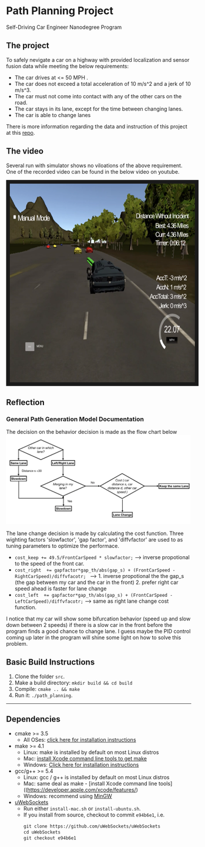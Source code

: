 # Path Planning Project
Self-Driving Car Engineer Nanodegree Program
   

## The project
To safely nevigate a car on a highway with provided localization and sensor fusion data while meeting the below requirements:
* The car drives at <= 50 MPH . 
* The car does not exceed a total acceleration of 10 m/s^2 and a jerk of 10 m/s^3.
* The car must not come into contact with any of the other cars on the road.
* The car stays in its lane, except for the time between changing lanes.
* The car is able to change lanes

There is more information regarding the data and instruction of this project at this [repo](https://github.com/udacity/CarND-Path-Planning-Project).

## The video
Several run with simulator shows no viloations of the above requirement. One of the recorded video can be found in the below video on youtube.

<a href="http://www.youtube.com/watch?feature=player_embedded&v=IAzth7mGg1w
" target="_blank"><img src="README_image/pic0_VideoScreenShot.png" 
alt="Video" width="720" height="540" border="10" /></a>

## Reflection

### General Path Generation Model Documentation
The decision on the behavior decision is made as the flow chart below
![FlowChart](README_image/pic1_logic.png)

The lane change decision is made by calculating the cost function. Three wighting factors 'slowfactor', 'gap factor', and 'diffvfactor' are used to as tuning parameters to optimize the performace.  

* `cost_keep += 49.5/FrontCarSpeed * slowfactor;` --> inverse propotional to the speed of the front car. 
* `cost_right  += gapfactor*gap_th/abs(gap_s) + (FrontCarSpeed - RightCarSpeed)/diffvfacotr; ` --> 1. inverse propotional the the gap_s (the gap between my car and the car in the front) 2. prefer right car speed ahead is faster for lane change
* `cost_left  += gapfactor*gap_th/abs(gap_s) + (FrontCarSpeed - LeftCarSpeed)/diffvfacotr;` --> same as right lane change cost function.

I notice that my car will show some bifurcation behavior (speed up and slow down between 2 speeds) if there is a slow car in the front before the program finds a good chance to change lane. I guess maybe the PID control coming up later in the program will shine some light on how to solve this problem. 

## Basic Build Instructions

1. Clone the folder `src`.
2. Make a build directory: `mkdir build && cd build`
3. Compile: `cmake .. && make`
4. Run it: `./path_planning`.

---

## Dependencies

* cmake >= 3.5
  * All OSes: [click here for installation instructions](https://cmake.org/install/)
* make >= 4.1
  * Linux: make is installed by default on most Linux distros
  * Mac: [install Xcode command line tools to get make](https://developer.apple.com/xcode/features/)
  * Windows: [Click here for installation instructions](http://gnuwin32.sourceforge.net/packages/make.htm)
* gcc/g++ >= 5.4
  * Linux: gcc / g++ is installed by default on most Linux distros
  * Mac: same deal as make - [install Xcode command line tools]((https://developer.apple.com/xcode/features/)
  * Windows: recommend using [MinGW](http://www.mingw.org/)
* [uWebSockets](https://github.com/uWebSockets/uWebSockets)
  * Run either `install-mac.sh` or `install-ubuntu.sh`.
  * If you install from source, checkout to commit `e94b6e1`, i.e.
    ```
    git clone https://github.com/uWebSockets/uWebSockets 
    cd uWebSockets
    git checkout e94b6e1
    ```



